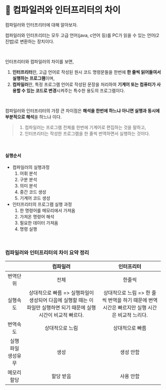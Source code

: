 # :mag_right: 컴파일러와 인터프리터의 차이

컴파일러와 인터프리터에 대해 알아보자.

컴파일러와 인터프리터는 모두 고급 언어(java, c언어 등)를 PC가 읽을 수 있는 언어(2진법)로 변환하는 장치이다.

<br>

인터프리터와 컴파일러의 차이를 보면,

1. **인터프리터**란, 고급 언어로 작성된 원시 코드 명령문들을 한번에 **한 줄씩 읽어들여서 실행하는 프로그램**이며,
2. **컴파일러**란, 특정 프로그램 언어로 작성된 문장을 처리하여 **기계어 또는 컴퓨터가 사용할 수 있는 코드로 변경**시켜주는 특수한 용도의 프로그램이다.

<BR>

컴파일러와 인터프리터의 가장 큰 차이점은 **해석을 한번에 하느냐 아니면 실행과 동시에 부분적으로 해석**을 하느냐 이다.

> 1. 컴파일러는 프로그램 전체를 한번에 기계어로 편집하는 것을 말하고,
> 2. 인터프리터는 작성한 프로그램을 한 줄씩 번역하면서 실행하는 것이다.

<br>

#### 실행순서

+ 컴파일러의 실행과정
  1. 어휘 분석
  2. 구분 분석
  3. 의미 분석
  4. 중간 코드 생성
  5. 기계어 코드 생성
+ 인터프리터의 프로그램 실행 과정
  1. 한 명령어를 메모리에서 가져옴
  2. 가져온 명령어 해석
  3. 필요한 데이터 가져옴
  4. 명령 실행

<br>

###  컴파일러와 인터프리터의 차이 요약 정리

|                     |                           컴파일러                           |                          인터프리터                          |
| :-----------------: | :----------------------------------------------------------: | :----------------------------------------------------------: |
|      번역단위       |                             전체                             |                            한줄씩                            |
|      실행속도       | 상대적으로 빠름 => 실행파일이 생성되어 다음에 실행할 때는 이 파일만 실행하면 되기 때문에 실행 시간이 비교적 빠르다. | 상대적으로 느림 => 한 줄씩 번역을 하기 때문에 번역시간은 빠르지만 실행 시간은 비교적 느리다. |
|      번역속도       |                       상대적으로 느림                        |                       상대적으로 빠름                        |
| 실행  파일 생성유무 |                             생성                             |                          생성 안함                           |
|     메모리 할당     |                          할당 받음                           |                          사용 안함                           |










